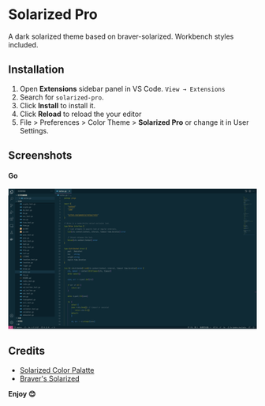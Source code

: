 # Solarized Pro

A dark solarized theme based on braver-solarized. Workbench styles included.

## Installation

1. Open **Extensions** sidebar panel in VS Code. `View → Extensions`
2. Search for `solarized-pro`.
3. Click **Install** to install it.
4. Click **Reload** to reload the your editor
5. File > Preferences > Color Theme > **Solarized Pro** or change it in User Settings.

## Screenshots

#### Go

![Preview](https://raw.githubusercontent.com/shenghui0779/solarized_pro/master/screenshots/preview.png)

## Credits

- [Solarized Color Palatte](http://ethanschoonover.com/solarized)
- [Braver's Solarized](https://github.com/braver/vscode-solarized)

**Enjoy 😊**

